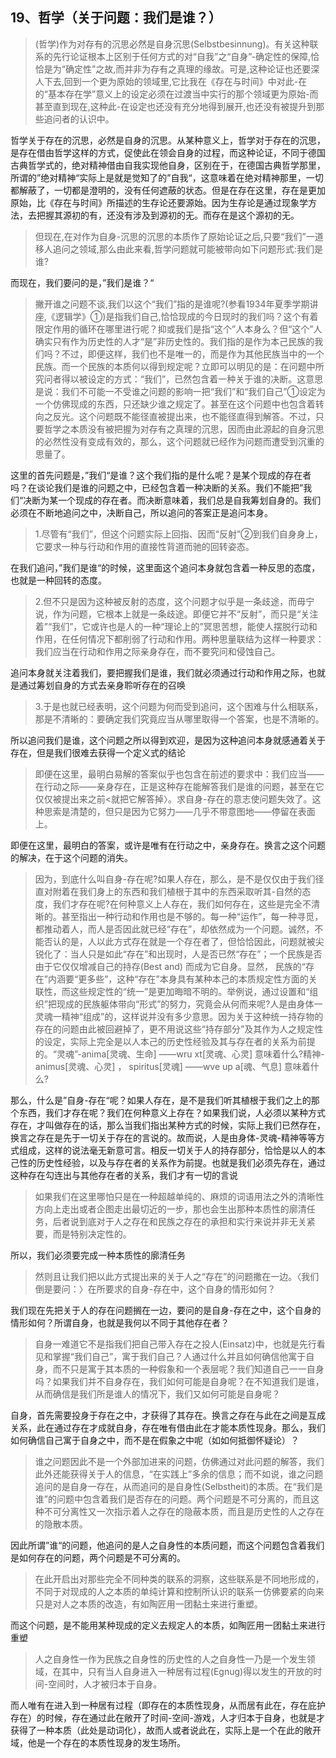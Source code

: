 <h2>19、哲学（关于问题：我们是谁？）</h2><blockquote data-pid="ZMCsV48P">(哲学)作为对存有的沉思必然是自身沉思(Selbstbesinnung)。有关这种联系的先行论证根本上区别于任何方式的对“自我”之“自身”-确定性的保障,恰恰是为“确定性”之故,而并非为存有之真理的缘故。可是,这种论证也还要深人下去,回到一个更为原始的领域里,它比我在《存在与时间》中对此-在的“基本存在学”意义上的设定必须在过渡当中实行的那个领域更为原始-而甚至直到现在,这种此-在设定也还没有充分地得到展开,也还没有被提升到那些追问者的认识中。</blockquote><p data-pid="_02KU7fn">哲学关于存在的沉思，必然是自身的沉思。从某种意义上，哲学对于存在的沉思，是存在借由哲学这样的方式，促使此在领会自身的过程，而这种论证，不同于德国古典哲学式的，绝对精神借由自我实现他自身，区别在于，在德国古典哲学那里，所谓的”绝对精神“实际上是就是觉知了的”自我“，这意味着在绝对精神那里，一切都解蔽了，一切都是澄明的，没有任何遮蔽的状态。但是在存在这里，存在是更加原始，比《存在与时间》所描述的生存论还要源始。因为生存论是通过现象学方法，去把握其源初的有，还没有涉及到源初的无。而存在是这个源初的无。</p><blockquote data-pid="5OnTZwk4">但现在,在对作为自身-沉思的沉思的本质作了原始论证之后,只要“我们”一道移人追问之领域,那么由此来看,哲学问题就可能被带向如下问题形式:我们是谁?</blockquote><p data-pid="BOIpk4V5">而现在，我们要问的是，”我们是谁？“</p><blockquote data-pid="JGwgj53A">撇开谁之问题不谈,我们以这个“我们”指的是谁呢?(参看1934年夏季学期讲座,《逻辑学》①)是指我们自己,恰恰现成的今日现时的我们吗？这个有着限定作用的循环在哪里进行呢？抑或我们是指“这个”人本身么？但“这个”人确实只有作为历史性的人才“是”非历史性的。我们指的是作为本己民族的我们吗？不过，即便这样，我们也不是唯一的，而是作为其他民族当中的一个民族。而一个民族的本质何以得到规定呢？立即可以明见的是：在问题中所究问者得以被设定的方式：“我们”，已然包含着一种关于谁的决断。这意思是说：我们不可能一不受谁之问题的影响一把“我们”和“我们自己”①设定为一个仿佛现成的东西，只还缺少谁之规定了。甚至在这个问题中也包含着转向之反光。这个问题既不能径直被提出来，也不能径直得到解答。不过，只要哲学之本质没有被把握为对存有之真理的沉思，因而由此源起的自身沉思的必然性没有变成有效的，那么，这个问题就已经作为问题而遭受到沉重的思量了。</blockquote><p data-pid="DkD3571t">这里的首先问题是，”我们“是谁？这个我们指的是什么呢？是某个现成的存在者吗？在谈论我们是谁的问题之中，已经包含着一种决断的关系。我们不能把”我们“决断为某一个现成的存在者。而决断意味着，我们总是自我筹划自身的。我们必须在不断地追问之中，决断自己，所以追问的答案正是追问本身。</p><blockquote data-pid="VHQkt_4e">1.尽管有“我们”，但这个问题实际上回指、因而“反射”②到我们自身身上，它要求一种与行动和作用的直接性背道而驰的回转姿态。</blockquote><p data-pid="W1E_maJ1">在我们追问，”我们是谁“的时候，这里面这个追问本身就包含着一种反思的态度，也就是一种回转的态度。</p><blockquote data-pid="viW3rqVc">2.但不只是因为这种被反射的态度，这个问题才似乎是一条歧途，而毋宁说，作为问题，它根本上就是一条歧途。即便它并不“反射”，而只是“关注着”“我们”，它或许也是人的一种“理论上的”冥思苦想，能使人摆脱行动和作用，在任何情况下都削弱了行动和作用。两种思量联结为这样一种要求：我们应当在行动和作用之际亲身存在，而不要究问和侵蚀自己。</blockquote><p data-pid="3qUiEzRM">追问本身就关注着我们，要把握我们是谁，我们就必须通过行动和作用之际，也就是通过筹划自身的方式去亲身聆听存在的召唤</p><blockquote data-pid="ycqjmW4a">3.于是也就已经表明，这个问题为何而受到追问，这个困难与什么相联系，那是不清晰的：要确定我们究竟应当从哪里取得一个答案，也是不清晰的。</blockquote><p data-pid="bTlV-Xtf">所以追问我们是谁，这个问题之所以得到欢迎，是因为这种追问本身就感通着关于存在，但是我们很难去获得一个定义式的结论</p><blockquote data-pid="XPY2vhdI">即便在这里，最明白易解的答案似乎也包含在前述的要求中：我们应当——在行动之际——亲身存在，正是这种存在能解答我们是谁的问题，甚至在它仅仅被提出来之前&lt;就把它解答掉〉。求自身-存在的意志使问题失效了。这种思索是清楚的，但只是因为它努力——几乎不带意图地——停留在表面上。</blockquote><p data-pid="YPgcm-Dd">即便在这里，最明白的答案，或许是唯有在行动之中，亲身存在。换言之这个问题的解决，在于这个问题的消失。</p><blockquote data-pid="829fp60A">因为，到底什么叫自身-存在呢?如果人存在，那么，是不是仅仅由于我们径直对附着在我们身上的东西和我们植根于其中的东西采取听其-自然的态度，我们才存在呢?在何种意义上人存在，我们如何存在，这些是完全不清晰的。甚至指出一种行动和作用也是不够的。每一种“运作”，每一种寻觅，都推动着人，而人是否因此就已经“存在”，却依然成为一个问题。诚然，不能否认的是，人以此方式存在就是一个存在者了，但恰恰因此，问题就被尖锐化了：当人只是如此“存在”和出现时，人是否已然“存在”；一个民族是否由于它仅仅增减自己的持存(Best and) 而成为它自身。显然， 民族的“存在”内涵要“更多些”，这种“存在”本身具有某种本己的本质规定性方面的关联性，而这些规定性的“统一”是更加晦暗不明的。举例说，通过设置和“组织”把现成的民族躯体带向“形式”的努力，究竟会从何而来呢?人是由身体一灵魂一精神“组成”的，这样说并没有多少意思。因为关于这种统一持存物的存在的问题由此被回避掉了，更不用说这些“持存部分”及其作为人之规定性的设定，实际上完全是以人本己的历史性经验及其与存在者的关系为前提的。“灵魂”-anima[灵魂、生命] ——wru xt[灵魂、心灵] 意味着什么?精神-animus[灵魂、心灵] ， spiritus[灵魂] ——wve up a[魂、气息] 意味着什么?</blockquote><p data-pid="z_waou96">那么，什么是”自身-存在“呢？如果人存在，是不是我们听其植根于我们之上的那个东西，我们才存在呢？我们在何种意义上存在？如果我们说，人必须以某种方式存在，才叫做存在的话，那么当我们指出某种方式的时候，实际上我们已然存在，换言之存在是先于一切关于存在的言说的。故而说，人是由身体-灵魂-精神等等方式组成，这样的说法毫无新意可言。相反一切关于人的持存部分，恰恰是以人的本己性的历史性经验，以及与存在者的关系作为前提。也就是我们必须先存在，通过这种存在勾连出与其他存在者的关系，我们才有一切的言说</p><blockquote data-pid="SYy56xzo">如果我们在这里哪怕只是在一种超越单纯的、麻烦的词语用法之外的清晰性方向上走出或者企图走出最切近的一步，那也会生出那种本质性的廓清任务，后者说到底对于人之存在和民族之存在的承担和实行来说并非无关紧要，而是特别决定性的。</blockquote><p data-pid="Q-ppjyp1">所以，我们必须要完成一种本质性的廓清任务</p><blockquote data-pid="nnLIdSGL">然则且让我们把以此方式提出来的关于人之“存在”的问题撒在一边。〈我们倒是要问：〉在所要求的自身-存在中，这个自身的情形如何？</blockquote><p data-pid="CIw4HKEA">我们现在先把关于人的存在问题搁在一边，要问的是自身-存在之中，这个自身的情形如何？所谓自身，也就是我何以不同于其他存在者？</p><blockquote data-pid="o3Kb_vXp">自身一难道它不是指我们把自己带入存在之投人(Einsatz)中，也就是先行看见和掌握“我们自己”，寓于我们自己？人通过什么并且如何确信他寓于自身，而不只是寓于其本质的一种假象和一个表层呢？我们知道自己一一自身吗？如果我们并不自身存在，我们如何可能是自身呢？在不知道我们是谁，从而确信是我们所是谁人的情况下，我们又如何可能是自身呢？</blockquote><p data-pid="_b-B9liB">自身，首先需要投身于存在之中，才获得了其存在。换言之存在与此在之间是互成关系，此在通过存在才成就自身，存在唯有借由此在才能本质性现身。那么，我们如何确信自己寓于自身之中，而不是在假象之中呢（如如何抵御怀疑论）？</p><blockquote data-pid="rP4P6aMY">谁之问题因此不是一个外部加进来的问题，仿佛通过对此问题的解答，我们此外还能获得关于人的信息，“在实践上”多余的信息；而不如说，谁之问题追问的是自身一存在，从而追问的是自身性(Selbstheit)的本质。在“我们是谁”的问题中包含着我们是否存在的问题。两个问题是不可分离的，而且这种不可分离性又一次指示着人之存在的隐蔽本质，而且是历史性的人之存在的隐散本质。</blockquote><p data-pid="DdqCQNO4">因此所谓”谁“的问题，他追问的是人之自身性的本质问题，而这个问题包含着我们是如何存在的问题，两个问题是不可分离的。</p><blockquote data-pid="UJ8j9wZ7">在此开启出对那些完全不同种类的联系的洞察，这些联系是不同地形成的，不同于对现成的人之本质的单纯计算和控制所认识的联系一仿佛要紧的向来只是对人之本质的改造，有如陶匠用一团黏土来进行重塑。</blockquote><p data-pid="rSLyaeIY">而这个问题，是不能用某种现成的定义去规定人的本质，如陶匠用一团黏土来进行重塑</p><blockquote data-pid="paZKxolM">人之自身性一作为民族之自身性的历史性的人之自身性一乃是一个发生领域，在其中，只有当人自身进入一种居有过程(Egnug)得以发生的开放的时间-空间时，人才被归本于自身。</blockquote><p data-pid="P6rQdZK7">而人唯有在进入到一种居有过程（即存在的本质性现身，从而居有此在，存在庇护存在）的时候，存在通过此在敞开了时间-空间-游戏，人才归本于自身，也就是才获得了一种本质（此处是动词化），故而人或者说此在，实际上是一个在此的敞开域，他是一个存在的本质性现身的发生场所。</p><p></p>